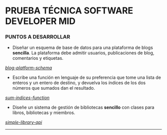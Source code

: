 # PRUEBA TÉCNICA SOFTWARE DEVELOPER MID

### PUNTOS A DESARROLLAR

- Diseñar un esquema de base de datos para una plataforma de blogs **sencilla**. La plataforma debe admitir usuarios, publicaciones de blog, comentarios y etiquetas.

*[blog-platform-schema](blog-platform-schema)*


- Escribe una función en lenguaje de su preferencia que tome una lista de enteros y un entero de destino, y devuelva los índices de los dos números que sumados dan el resultado.

*[sum-indices-function](sum-indices-function)*


- Diseñe un sistema de gestión de bibliotecas **sencillo** con clases para libros, bibliotecas y miembros.

*[simple-library-api](simple-library-api)*

---